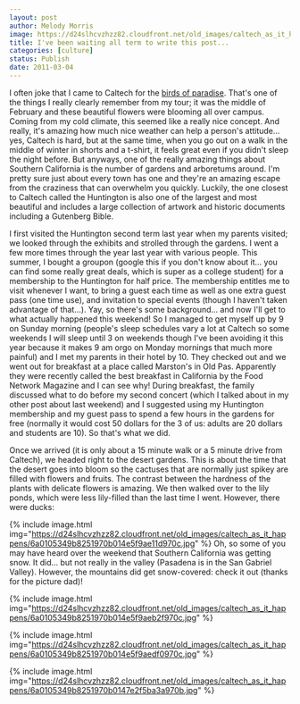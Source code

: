 ```yaml
---
layout: post
author: Melody Morris
image: https://d24slhcvzhzz82.cloudfront.net/old_images/caltech_as_it_happens/6a0105349b8251970b0147e2f5a007970b.jpg
title: I've been waiting all term to write this post... 
categories: [culture]
status: Publish
date: 2011-03-04
---
```


I often joke that I came to Caltech for the <a href="https://en.wikipedia.org/wiki/Strelitzia" target="_self">birds of paradise</a>. That's one of the things I really clearly remember from my tour; it was the middle of February and these beautiful flowers were blooming all over campus. Coming from my cold climate, this seemed like a really nice concept. And really, it's amazing how much nice weather can help a person's attitude... yes, Caltech is hard, but at the same time, when you go out on a walk in the middle of winter in shorts and a t-shirt, it feels great even if you didn't sleep the night before. But anyways, one of the really amazing things about Southern California is the number of gardens and arboretums around. I'm pretty sure just about every town has one and they're an amazing escape from the craziness that can overwhelm you quickly. Luckily, the one closest to Caltech called the Huntington is also one of the largest and most beautiful and includes a large collection of artwork and historic documents including a Gutenberg Bible.

I first visited the Huntington second term last year when my parents visited; we looked through the exhibits and strolled through the gardens. I went a few more times through the year last year with various people. This summer, I bought a groupon (google this if you don't know about it... you can find some really great deals, which is super as a college student) for a membership to the Huntington for half price. The membership entitles me to visit whenever I want, to bring a guest each time as well as one extra guest pass (one time use), and invitation to special events (though I haven't taken advantage of that...). Yay, so there's some background... and now I'll get to what actually happened this weekend!
So I managed to get myself up by 9 on Sunday morning (people's sleep schedules vary a lot at Caltech so some weekends I will sleep until 3 on weekends though I've been avoiding it this year because it makes 9 am orgo on Monday mornings that much more painful) and I met my parents in their hotel by 10. They checked out and we went out for breakfast at a place called Marston's in Old Pas. Apparently they were recently called the best breakfast in California by the Food Network Magazine and I can see why! During breakfast, the family discussed what to do before my second concert (which I talked about in my other post about last weekend) and I suggested using my Huntington membership and my guest pass to spend a few hours in the gardens for free (normally it would cost 50 dollars for the 3 of us: adults are 20 dollars and students are 10). So that's what we did.

Once we arrived (it is only about a 15 minute walk or a 5 minute drive from Caltech), we headed right to the desert gardens. This is about the time that the desert goes into bloom so the cactuses that are normally just spikey are filled with flowers and fruits. The contrast between the hardness of the plants with delicate flowers is amazing. We then walked over to the lily ponds, which were less lily-filled than the last time I went. However, there were ducks:

{% include image.html img="https://d24slhcvzhzz82.cloudfront.net/old_images/caltech_as_it_happens/6a0105349b8251970b014e5f9ae11d970c.jpg" %}
Oh, so some of you may have heard over the weekend that Southern California was getting snow. It did... but not really in the valley (Pasadena is in the San Gabriel Valley). However, the mountains did get snow-covered: check it out (thanks for the picture dad)!


{% include image.html img="https://d24slhcvzhzz82.cloudfront.net/old_images/caltech_as_it_happens/6a0105349b8251970b014e5f9aeb2f970c.jpg" %}

{% include image.html img="https://d24slhcvzhzz82.cloudfront.net/old_images/caltech_as_it_happens/6a0105349b8251970b014e5f9aedf0970c.jpg" %}

{% include image.html img="https://d24slhcvzhzz82.cloudfront.net/old_images/caltech_as_it_happens/6a0105349b8251970b0147e2f5ba3a970b.jpg" %}
